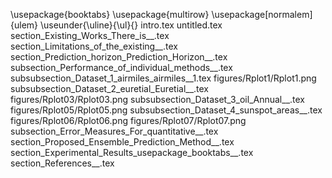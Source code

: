 \usepackage{booktabs}
\usepackage{multirow}
\usepackage[normalem]{ulem}
\useunder{\uline}{\ul}{}
intro.tex
untitled.tex
section_Existing_Works_There_is__.tex
section_Limitations_of_the_existing__.tex
section_Prediction_horizon_Prediction_Horizon__.tex
subsection_Performance_of_individual_methods__.tex
subsubsection_Dataset_1_airmiles_airmiles__1.tex
figures/Rplot1/Rplot1.png
subsubsection_Dataset_2_euretial_Euretial__.tex
figures/Rplot03/Rplot03.png
subsubsection_Dataset_3_oil_Annual__.tex
figures/Rplot05/Rplot05.png
subsubsection_Dataset_4_sunspot_areas__.tex
figures/Rplot06/Rplot06.png
figures/Rplot07/Rplot07.png
subsection_Error_Measures_For_quantitative__.tex
section_Proposed_Ensemble_Prediction_Method__.tex
section_Experimental_Results_usepackage_booktabs__.tex
section_References__.tex